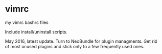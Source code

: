 vimrc
=====

my vimrc bashrc files

Include install/uninstall scripts.

May 2016, latest update. Turn to NeoBundle for plugin managments. Get rid of most unused plugins and stick only to a few frequently used ones.
